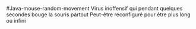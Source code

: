 #Java-mouse-random-movement
Virus inoffensif qui pendant quelques secondes bouge la souris partout
Peut-être reconfiguré pour être plus long ou infini